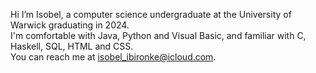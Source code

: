 Hi I’m Isobel, a computer science undergraduate at the University of Warwick graduating in 2024. </br>
I'm comfortable with Java, Python and Visual Basic, and familiar with C, Haskell, SQL, HTML and CSS. </br>
You can reach me at isobel_ibironke@icloud.com.
